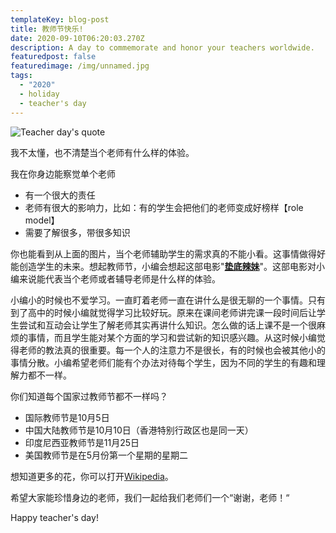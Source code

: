 ```yaml
---
templateKey: blog-post
title: 教师节快乐!
date: 2020-09-10T06:20:03.270Z
description: A day to commemorate and honor your teachers worldwide.
featuredpost: false
featuredimage: /img/unnamed.jpg
tags:
  - "2020"
  - holiday
  - teacher's day
---
```

![Teacher day's quote](/img/unnamed.jpg "Teacher day's quote")

我不太懂，也不清楚当个老师有什么样的体验。

我在你身边能察觉单个老师

* 有一个很大的责任
* 老师有很大的影响力，比如：有的学生会把他们的老师变成好榜样【role model】
* 需要了解很多，带很多知识

你也能看到从上面的图片，当个老师辅助学生的需求真的不能小看。这事情做得好能创造学生的未来。想起教师节，小编会想起这部电影"**[垫底辣妹](https://movie.douban.com/subject/26259677/?tag=%E6%97%A5%E6%9C%AC&from=gaia_video)**"。这部电影对小编来说能代表当个老师或者辅导老师是什么样的体验。

小编小的时候也不爱学习。一直盯着老师一直在讲什么是很无聊的一个事情。只有到了高中的时候小编就觉得学习比较好玩。原来在课间老师讲完课一段时间后让学生尝试和互动会让学生了解老师其实再讲什么知识。怎么做的话上课不是一个很麻烦的事情，而且学生能对某个方面的学习和尝试新的知识感兴趣。从这时候小编觉得老师的教法真的很重要。每一个人的注意力不是很长，有的时候也会被其他小的事情分散。小编希望老师们能有个办法对待每个学生，因为不同的学生的有趣和理解力都不一样。

你们知道每个国家过教师节都不一样吗？

* 国际教师节是10月5日
* 中国大陆教师节是10月10日（香港特别行政区也是同一天）
* 印度尼西亚教师节是11月25日
* 美国教师节是在5月份第一个星期的星期二

想知道更多的花，你可以打开[Wikipedia](https://en.wikipedia.org/wiki/List_of_Teachers%27_Days)。

希望大家能珍惜身边的老师，我们一起给我们老师们一个“谢谢，老师！“

Happy teacher's day!